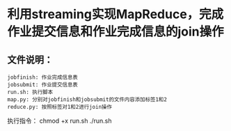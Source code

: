 利用streaming实现MapReduce，完成作业提交信息和作业完成信息的join操作
====
文件说明：
----
    jobfinish: 作业完成信息表
    jobsubmit: 作业提交信息表
    run.sh: 执行脚本
    map.py: 分别对jobfinish和jobsubmit的文件内容添加标签1和2
    reduce.py: 按照标签对1和2进行join操作
执行指令：
    chmod +x run.sh
    ./run.sh